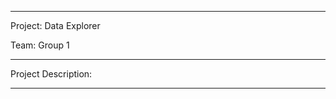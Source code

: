 -----------------------------------------

Project: Data Explorer

Team: Group 1

-----------------------------------------

Project Description: 



----------------------------------------